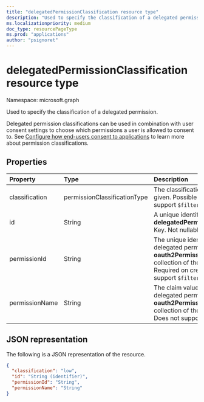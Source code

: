 ```yaml
---
title: "delegatedPermissionClassification resource type"
description: "Used to specify the classification of a delegated permission."
ms.localizationpriority: medium
doc_type: resourcePageType
ms.prod: "applications"
author: "psignoret"
---
```


# delegatedPermissionClassification resource type

Namespace: microsoft.graph

Used to specify the classification of a delegated permission.

Delegated permission classifications can be used in combination with user consent settings to choose which permissions a user is allowed to consent to. See [Configure how end-users consent to applications](/azure/active-directory/manage-apps/configure-user-consent) to learn more about permission classifications.

## Properties

| Property | Type | Description |
|:---------------|:--------|:----------|
| classification | permissionClassificationType | The classification value being given. Possible value: `low`. Does not support `$filter`. |
| id | String | A unique identifier for the **delegatedPermissionClassification** Key. Not nullable. Read-only. |
| permissionId | String | The unique identifier (**id**) for the delegated permission listed in the **oauth2PermissionScopes** collection of the [servicePrincipal](servicePrincipal.md). Required on create. Does not support `$filter`. |
| permissionName | String | The claim value (**value**) for the delegated permission listed in the **oauth2PermissionScopes** collection of the [servicePrincipal](servicePrincipal.md). Does not support `$filter`. |

## JSON representation

The following is a JSON representation of the resource.

<!-- {
  "blockType": "resource",
  "optionalProperties": [

  ],
  "@odata.type": "microsoft.graph.delegatedPermissionClassification"
}-->

```json
{
  "classification": "low",
  "id": "String (identifier)",
  "permissionId": "String",
  "permissionName": "String"
}
```
